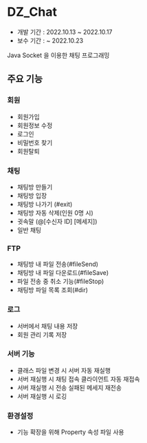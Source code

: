 # DZ_Chat
- 개발 기간 : 2022.10.13 ~ 2022.10.17
- 보수 기간 : ~ 2022.10.23

Java Socket 을 이용한 채팅 프로그래밍

## 주요 기능
### 회원
- 회원가입
- 회원정보 수정
- 로그인
- 비밀번호 찾기
- 회원탈퇴
### 채팅
- 채팅방 만들기
- 채팅방 입장
- 채팅방 나가기 (\#exit)
- 채팅방 자동 삭제(인원 0명 시)
- 귓속말 (@[수신자 ID] [메세지])
- 일반 채팅
### FTP
- 채팅방 내 파일 전송(#fileSend)
- 채팅방 내 파일 다운로드(#fileSave)
- 파일 전송 중 취소 기능(#fileStop)
- 채팅방 파일 목록 조회(#dir)
### 로그
- 서버에서 채팅 내용 저장
- 회원 관리 기록 저장
### 서버 기능
- 클래스 파일 변경 시 서버 자동 재실행
- 서버 재실행 시 채팅 접속 클라이언트 자동 재접속
- 서버 재실행 시 전송 실패된 메세지 재전송
- 서버 재실행 시 로깅 
### 환경설정
- 기능 확장을 위해 Property 속성 파일 사용
